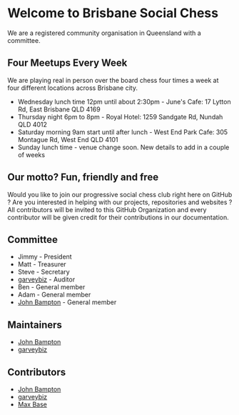 # Welcome to Brisbane Social Chess

We are a registered community organisation in Queensland with a committee.

## Four Meetups Every Week

We are playing real in person over the board chess four times a week at four different locations across Brisbane city.

- Wednesday lunch time 12pm until about 2:30pm - June's Cafe: 17 Lytton Rd, East Brisbane QLD 4169
- Thursday night 6pm to 8pm - Royal Hotel: 1259 Sandgate Rd, Nundah QLD 4012
- Saturday morning 9am start until after lunch - West End Park Cafe: 305 Montague Rd, West End QLD 4101
- Sunday lunch time - venue change soon. New details to add in a couple of weeks

## Our motto? Fun, friendly and free

Would you like to join our progressive social chess club right here on GitHub ? Are you interested in helping with our
projects, repositories and websites ? All contributors will be invited to this GitHub Organization and every contributor will be
given credit for their contributions in our documentation. 

## Committee

- Jimmy - President
- Matt - Treasurer
- Steve - Secretary
- [garveybiz](https://github.com/garveybiz) - Auditor
- Ben - General member
- Adam - General member
- [John Bampton](https://github.com/jbampton) - General member

## Maintainers

- [John Bampton](https://github.com/jbampton)
- [garveybiz](https://github.com/garveybiz)

## Contributors

- [John Bampton](https://github.com/jbampton)
- [garveybiz](https://github.com/garveybiz)
- [Max Base](https://github.com/BaseMax)
